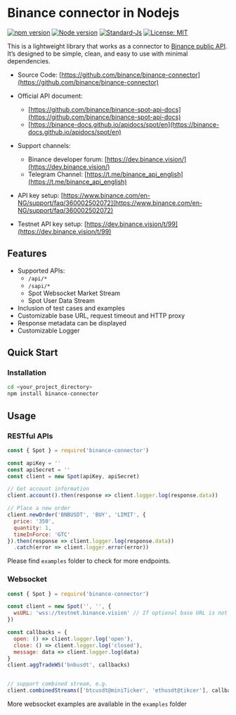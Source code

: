 # Binance connector in Nodejs

[![npm version](https://badge.fury.io/js/binance-connector.svg)](https://badge.fury.io/js/binance-connecter)
[![Node version](https://img.shields.io/node/v/binance-connector.svg?style=flat)](http://nodejs.org/download/)
[![Standard-Js](https://img.shields.io/badge/code_style-standard-brightgreen.svg)](https://standardjs.com/)
[![License: MIT](https://img.shields.io/badge/License-MIT-yellow.svg)](https://opensource.org/licenses/MIT)


This is a lightweight library that works as a connector to [Binance public API](https://github.com/binance/binance-spot-api-docs). It’s designed to be simple, clean, and easy to use with minimal dependencies.


* Source Code: [https://github.com/binance/binance-connector](https://github.com/binance/binance-connector)

* Official API document:
  * [https://github.com/binance/binance-spot-api-docs](https://github.com/binance/binance-spot-api-docs)
  * [https://binance-docs.github.io/apidocs/spot/en](https://binance-docs.github.io/apidocs/spot/en)

* Support channels:
  * Binance developer forum: [https://dev.binance.vision/](https://dev.binance.vision/)
  * Telegram Channel: [https://t.me/binance_api_english](https://t.me/binance_api_english)

* API key setup: [https://www.binance.com/en-NG/support/faq/360002502072](https://www.binance.com/en-NG/support/faq/360002502072)
* Testnet API key setup: [https://dev.binance.vision/t/99](https://dev.binance.vision/t/99)


## Features

* Supported APIs:
  * `/api/*`
  * `/sapi/*`
  * Spot Websocket Market Stream
  * Spot User Data Stream
* Inclusion of test cases and examples
* Customizable base URL, request timeout and HTTP proxy
* Response metadata can be displayed
* Customizable Logger

## Quick Start

### Installation

```bash
cd <your_project_directory>
npm install binance-connector
```

## Usage

### RESTful APIs

```javascript
const { Spot } = require('binance-connector')

const apiKey = ''
const apiSecret = ''
const client = new Spot(apiKey, apiSecret)

// Get account information
client.account().then(response => client.logger.log(response.data))

// Place a new order
client.newOrder('BNBUSDT', 'BUY', 'LIMIT', {
  price: '350',
  quantity: 1,
  timeInForce: 'GTC'
}).then(response => client.logger.log(response.data))
  .catch(error => client.logger.error(error))

```

Please find `examples` folder to check for more endpoints.


### Websocket

```javascript
const { Spot } = require('binance-connector')

const client = new Spot('', '', {
  wsURL: 'wss://testnet.binance.vision' // If optional base URL is not provided, wsURL defaults to wss://stream.binance.com:9443
})

const callbacks = {
  open: () => client.logger.log('open'),
  close: () => client.logger.log('closed'),
  message: data => client.logger.log(data)
}
client.aggTradeWS('bnbusdt', callbacks)


// support combined stream, e.g.
client.combinedStreams(['btcusdt@miniTicker', 'ethusdt@tikcer'], callbacks)
```

More websocket examples are available in the `examples` folder
